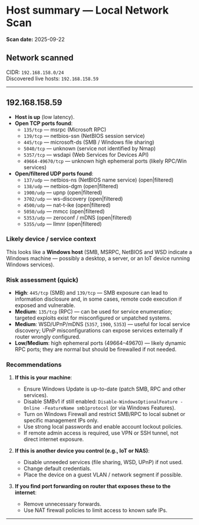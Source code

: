 # Host summary — Local Network Scan
**Scan date:** 2025-09-22

## Network scanned
CIDR: `192.168.158.0/24`  
Discovered live hosts: `192.168.158.59`

---

## 192.168.158.59
- **Host is up** (low latency).
- **Open TCP ports found**:
  - `135/tcp` — msrpc (Microsoft RPC)
  - `139/tcp` — netbios-ssn (NetBIOS session service)
  - `445/tcp` — microsoft-ds (SMB / Windows file sharing)
  - `5040/tcp` — unknown (service not identified by Nmap)
  - `5357/tcp` — wsdapi (Web Services for Devices API)
  - `49664-49670/tcp` — unknown high ephemeral ports (likely RPC/Win services)
- **Open/filtered UDP ports found**:
  - `137/udp` — netbios-ns (NetBIOS name service) (open|filtered)
  - `138/udp` — netbios-dgm (open|filtered)
  - `1900/udp` — upnp (open|filtered)
  - `3702/udp` — ws-discovery (open|filtered)
  - `4500/udp` — nat-t-ike (open|filtered)
  - `5050/udp` — mmcc (open|filtered)
  - `5353/udp` — zeroconf / mDNS (open|filtered)
  - `5355/udp` — llmnr (open|filtered)

### Likely device / service context
This looks like a **Windows host** (SMB, MSRPC, NetBIOS and WSD indicate a Windows machine — possibly a desktop, a server, or an IoT device running Windows services).

### Risk assessment (quick)
- **High**: `445/tcp` (SMB) and `139/tcp` — SMB exposure can lead to information disclosure and, in some cases, remote code execution if exposed and vulnerable.
- **Medium**: `135/tcp` (RPC) — can be used for service enumeration; targeted exploits exist for misconfigured or unpatched systems.
- **Medium**: WSD/UPnP/mDNS (`5357`, `1900`, `5353`) — useful for local service discovery; UPnP misconfigurations can expose services externally if router wrongly configured.
- **Low/Medium**: high ephemeral ports (49664–49670) — likely dynamic RPC ports; they are normal but should be firewalled if not needed.

### Recommendations
1. **If this is your machine**:
   - Ensure Windows Update is up-to-date (patch SMB, RPC and other services).
   - Disable SMBv1 if still enabled: `Disable-WindowsOptionalFeature -Online -FeatureName smb1protocol` (or via Windows Features).
   - Turn on Windows Firewall and restrict SMB/RPC to local subnet or specific management IPs only.
   - Use strong local passwords and enable account lockout policies.
   - If remote admin access is required, use VPN or SSH tunnel, not direct internet exposure.

2. **If this is another device you control (e.g., IoT or NAS)**:
   - Disable unneeded services (file sharing, WSD, UPnP) if not used.
   - Change default credentials.
   - Place the device on a guest VLAN / network segment if possible.

3. **If you find port forwarding on router that exposes these to the internet**:
   - Remove unnecessary forwards.
   - Use NAT firewall policies to limit access to known safe IPs.

---

